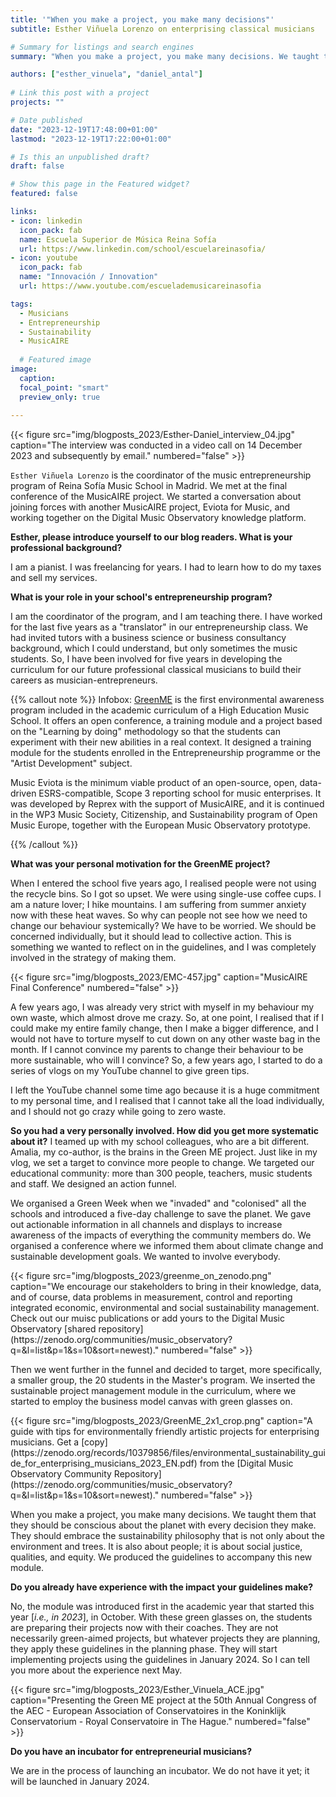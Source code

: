 ```yaml
---
title: '"When you make a project, you make many decisions"'
subtitle: Esther Viñuela Lorenzo on enterprising classical musicians

# Summary for listings and search engines
summary: "When you make a project, you make many decisions. We taught them that they should be conscious about the planet with every decision they make."

authors: ["esther_vinuela", "daniel_antal"]
 
# Link this post with a project
projects: ""

# Date published
date: "2023-12-19T17:48:00+01:00"
lastmod: "2023-12-19T17:22:00+01:00"

# Is this an unpublished draft?
draft: false

# Show this page in the Featured widget?
featured: false

links:
- icon: linkedin
  icon_pack: fab
  name: Escuela Superior de Música Reina Sofía
  url: https://www.linkedin.com/school/escuelareinasofia/
- icon: youtube
  icon_pack: fab
  name: "Innovación / Innovation"
  url: https://www.youtube.com/escuelademusicareinasofia

tags:
  - Musicians
  - Entrepreneurship
  - Sustainability
  - MusicAIRE
  
  # Featured image
image:
  caption: 
  focal_point: "smart"
  preview_only: true
  
---
```


<td style="text-align: center;">{{< figure src="img/blogposts_2023/Esther-Daniel_interview_04.jpg" caption="The interview was conducted in a video call on 14 December 2023 and subsequently by email." numbered="false" >}}</td>


`Esther Viñuela Lorenzo` is the coordinator of the music entrepreneurship program of Reina Sofía Music School in Madrid. We met at the final conference of the MusicAIRE project. We started a conversation about joining forces with another MusicAIRE project, Eviota for Music, and working together on the Digital Music Observatory knowledge platform.  


**Esther, please introduce yourself to our blog readers. What is your professional background?**

I am a pianist. I was freelancing for years. I had to learn how to do my taxes and sell my services. 

**What is your role in your school's entrepreneurship program?**

I am the coordinator of the program, and I am teaching there. I have worked for the last five years as a "translator" in our entrepreneurship class. We had invited tutors with a business science or business consultancy background, which I could understand, but only sometimes the music students. So, I have been involved for five years in developing the curriculum for our future professional classical musicians to build their careers as musician-entrepreneurs.

{{% callout note %}}
Infobox: 
[GreenME](https://www.escuelasuperiordemusicareinasofia.es/en/green-music-entrepreneurship) is the first environmental awareness program included in the academic curriculum of a High Education Music School. It offers an open conference, a training module and a project based on the "Learning by doing" methodology so that the students can experiment with their new abilities in a real context. It designed a training module for the students enrolled in the Entrepreneurship programme or the "Artist Development" subject.

Music Eviota is the minimum viable product of an open-source, open, data-driven ESRS-compatible, Scope 3 reporting school for music enterprises. It was developed by Reprex with the support of MusicAIRE, and it is continued in the WP3 Music Society, Citizenship, and Sustainability program of Open Music Europe, together with the European Music Observatory prototype.

{{% /callout %}}

**What was your personal motivation for the GreenME project?**

When I entered the school five years ago, I realised people were not using the recycle bins. So I got so upset. We were using single-use coffee cups. I am a nature lover; I hike mountains. I am suffering from summer anxiety now with these heat waves. So why can people not see how we need to change our behaviour systemically? We have to be worried. We should be concerned individually, but it should lead to collective action. This is something we wanted to reflect on in the guidelines, and I was completely involved in the strategy of making them. 

<td style="text-align: center;">{{< figure src="img/blogposts_2023/EMC-457.jpg" caption="MusicAIRE Final Conference" numbered="false" >}}</td>

A few years ago, I was already very strict with myself in my behaviour my own waste, which almost drove me crazy. So, at one point, I realised that if I could make my entire family change, then I make a bigger difference, and I would not have to torture myself to cut down on any other waste bag in the month. If I cannot convince my parents to change their behaviour to be more sustainable, who will I convince? So, a few years ago, I started to do a series of vlogs on my YouTube channel to give green tips. 

I left the YouTube channel some time ago because it is a huge commitment to my personal time, and I realised that I cannot take all the load individually, and I should not go crazy while going to zero waste.

**So you had a very personally involved. How did you get more systematic about it?**
I teamed up with my school colleagues, who are a bit different.  Amalia, my co-author, is the brains in the Green ME project. Just like in my vlog, we set a target to convince more people to change. We targeted our educational community: more than 300 people, teachers, music students and staff. We designed an action funnel.

We organised a Green Week when we "invaded" and "colonised" all the schools and introduced a five-day challenge to save the planet. We gave out actionable information in all channels and displays to increase awareness of the impacts of everything the community members do. We organised a conference where we informed them about climate change and sustainable development goals. We wanted to involve everybody.

<td style="text-align: center;">{{< figure src="img/blogposts_2023/greenme_on_zenodo.png" caption="We encourage our stakeholders to bring in their knowledge, data, and of course, data problems in measurement, control and reporting integrated economic, environmental and social sustainability management. Check out our muisc publications or add yours to the Digital Music Observatory [shared repository](https://zenodo.org/communities/music_observatory?q=&l=list&p=1&s=10&sort=newest)." numbered="false" >}}</td>

Then we went further in the funnel and decided to target, more specifically, a smaller group, the 20 students in the Master's program. We inserted the sustainable project management module in the curriculum, where we started to employ the business model canvas with green glasses on. 

<td style="text-align: center;">{{< figure src="img/blogposts_2023/GreenME_2x1_crop.png" caption="A guide with tips for environmentally friendly artistic projects for enterprising musicians. Get a [copy](https://zenodo.org/records/10379856/files/environmental_sustainability_guide_for_enterprising_musicians_2023_EN.pdf) from the [Digital Music Observatory Community Repository](https://zenodo.org/communities/music_observatory?q=&l=list&p=1&s=10&sort=newest)." numbered="false" >}}</td>

When you make a project, you make many decisions. We taught them that they should be conscious about the planet with every decision they make. They should embrace the sustainability philosophy that is not only about the environment and trees. It is also about people; it is about social justice, qualities, and equity. We produced the guidelines to accompany this new module.

**Do you already have experience with the impact your guidelines make?**

No, the module was introduced first in the academic year that started this year [*i.e., in 2023*], in October. With these green glasses on, the students are preparing their projects now with their coaches. They are not necessarily green-aimed projects, but whatever projects they are planning, they apply these guidelines in the planning phase. They will start implementing projects using the guidelines in January 2024. So I can tell you more about the experience next May.

<td style="text-align: center;">{{< figure src="img/blogposts_2023/Esther_Vinuela_ACE.jpg" caption="Presenting the Green ME project at the 50th Annual Congress of the AEC - European Association of Conservatoires in the Koninklijk Conservatorium - Royal Conservatoire in The Hague." numbered="false" >}}</td>

**Do you have an incubator for entrepreneurial musicians?**

We are in the process of launching an incubator. We do not have it yet; it will be launched in January 2024. 

